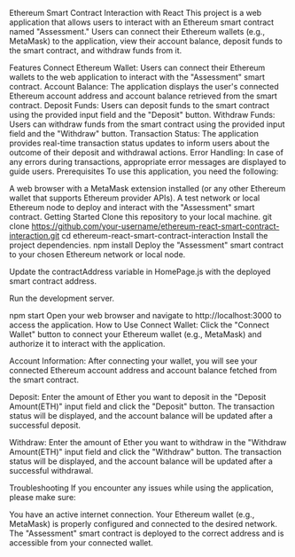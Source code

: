 Ethereum Smart Contract Interaction with React
This project is a web application that allows users to interact with an Ethereum smart contract named "Assessment." Users can connect their Ethereum wallets (e.g., MetaMask) to the application, view their account balance, deposit funds to the smart contract, and withdraw funds from it.

Features
Connect Ethereum Wallet: Users can connect their Ethereum wallets to the web application to interact with the "Assessment" smart contract.
Account Balance: The application displays the user's connected Ethereum account address and account balance retrieved from the smart contract.
Deposit Funds: Users can deposit funds to the smart contract using the provided input field and the "Deposit" button.
Withdraw Funds: Users can withdraw funds from the smart contract using the provided input field and the "Withdraw" button.
Transaction Status: The application provides real-time transaction status updates to inform users about the outcome of their deposit and withdrawal actions.
Error Handling: In case of any errors during transactions, appropriate error messages are displayed to guide users.
Prerequisites
To use this application, you need the following:

A web browser with a MetaMask extension installed (or any other Ethereum wallet that supports Ethereum provider APIs).
A test network or local Ethereum node to deploy and interact with the "Assessment" smart contract.
Getting Started
Clone this repository to your local machine.
git clone https://github.com/your-username/ethereum-react-smart-contract-interaction.git
cd ethereum-react-smart-contract-interaction
Install the project dependencies.
npm install
Deploy the "Assessment" smart contract to your chosen Ethereum network or local node.

Update the contractAddress variable in HomePage.js with the deployed smart contract address.

Run the development server.

npm start
Open your web browser and navigate to http://localhost:3000 to access the application.
How to Use
Connect Wallet: Click the "Connect Wallet" button to connect your Ethereum wallet (e.g., MetaMask) and authorize it to interact with the application.

Account Information: After connecting your wallet, you will see your connected Ethereum account address and account balance fetched from the smart contract.

Deposit: Enter the amount of Ether you want to deposit in the "Deposit Amount(ETH)" input field and click the "Deposit" button. The transaction status will be displayed, and the account balance will be updated after a successful deposit.

Withdraw: Enter the amount of Ether you want to withdraw in the "Withdraw Amount(ETH)" input field and click the "Withdraw" button. The transaction status will be displayed, and the account balance will be updated after a successful withdrawal.

Troubleshooting
If you encounter any issues while using the application, please make sure:

You have an active internet connection.
Your Ethereum wallet (e.g., MetaMask) is properly configured and connected to the desired network.
The "Assessment" smart contract is deployed to the correct address and is accessible from your connected wallet.

